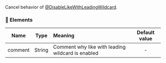Cancel behavior of [@DisableLikeWithLeadingWildcard](./@DisableLikeWithLeadingWildcard).

### :wrench: Elements 
|Name     |Type    | Meaning                                         | Default value  |
| --------|:------:|:------------------------------------------------|:--------------:|
| comment | String |Comment why like with leading wildcard is enabled|      -         |
